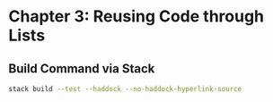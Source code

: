 # Chapter 3: Reusing Code through Lists

## Build Command via Stack

```bash
stack build --test --haddock --no-haddock-hyperlink-source
```
